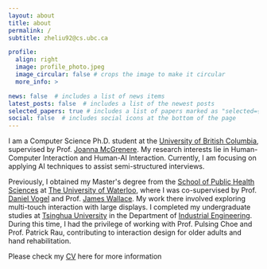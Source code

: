 ```yaml
---
layout: about
title: about
permalink: /
subtitle: zheliu92@cs.ubc.ca

profile:
  align: right
  image: profile_photo.jpeg
  image_circular: false # crops the image to make it circular
  more_info: >

news: false  # includes a list of news items
latest_posts: false  # includes a list of the newest posts
selected_papers: true # includes a list of papers marked as "selected={true}"
social: false  # includes social icons at the bottom of the page
---
```


I am a Computer Science Ph.D. student at the [University of British Columbia](https://www.ubc.ca/), supervised by Prof. [Joanna McGrenere](https://www.cs.ubc.ca/~joanna/). My research interests lie in Human-Computer Interaction and Human-AI Interaction. Currently, I am focusing on applying AI techniques to assist semi-structured interviews.

Previously, I obtained my Master's degree from the [School of Public Health Sciences](https://uwaterloo.ca/public-health-sciences/) at [The University of Waterloo](https://uwaterloo.ca/), where I was co-supervised by Prof. [Daniel Vogel](https://cs.uwaterloo.ca/about/people/dvogel) and Prof. [James Wallace](https://uwaterloo.ca/public-health-sciences/profiles/james-wallace). My work there involved exploring multi-touch interaction with large displays. I completed my undergraduate studies at [Tsinghua University](https://www.tsinghua.edu.cn/en/) in the Department of [Industrial Engineering](https://www.ie.tsinghua.edu.cn/eng/). During this time, I had the privilege of working with Prof. Pulsing Choe and Prof. Patrick Rau, contributing to interaction design for older adults and hand rehabilitation.

Please check my [CV](https://zheliu1113.github.io/assets/pdf/PhD_CV.pdf) here for more information
